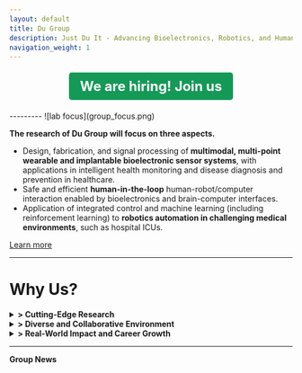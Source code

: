 ```yaml
---
layout: default
title: Du Group 
description: Just Du It - Advancing Bioelectronics, Robotics, and Human-in-the-Loop Interaction
navigation_weight: 1
---
```

<div style="text-align: center; margin: 20px 0;">
  <a href="./opportunity" style="font-size: 1.5rem; font-weight: bold; color: #ffffff; background-color: #159957; padding: 10px 20px; border-radius: 5px; text-decoration: none; display: inline-block;">
    We are hiring! Join us
  </a>
</div>
<!-- 
![lab log](lab_cover.png)-->
--------- 
<!-- [**We are hiring! Join us**](./opportunity) -->
![lab focus](group_focus.png)

**The research of Du Group will focus on three aspects.**
* Design, fabrication, and signal processing of **multimodal, multi-point wearable and implantable bioelectronic sensor systems**, with applications in intelligent health monitoring and disease diagnosis and prevention in healthcare.
* Safe and efficient **human-in-the-loop** human-robot/computer interaction enabled by bioelectronics and brain-computer interfaces.
* Application of integrated control and machine learning (including reinforcement learning) to **robotics automation in challenging medical environments**, such as hospital ICUs.

[Learn more](./research)

---------
# Why Us?

<details>
  <summary><strong>&gt; Cutting-Edge Research</strong></summary>
  <p>We drive innovation in bioelectronics and robotics, developing high-dimensional systems for real-world applications like ICUs, autonomous factories, and human-in-the-loop systems. Our globally deployed technologies are transforming healthcare and human-machine interaction.</p>
</details>

<details>
  <summary><strong>&gt; Diverse and Collaborative Environment</strong></summary>
  <p>Our lab fosters interdisciplinary teamwork, bringing together students and researchers from various fields. We work closely with the Vanderbilt Institute for Surgery and Engineering (VISE) and leading surgeons to address clinical challenges. As part of Vanderbilt University, home to a Top 10 NIH-funded medical school, we have direct ties to groundbreaking medical research.</p>
</details>

<details>
  <summary><strong>&gt; Real-World Impact and Career Growth</strong></summary>
  <p>Our deployable philosophy turns ideas into solutions that make a real impact. We offer opportunities to publish in top journals, present at major conferences, and access state-of-the-art facilities, preparing you for success in academia, industry, or startups.</p>
</details>

---------

**Group News**


